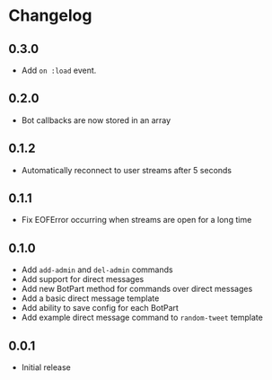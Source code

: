 # Changelog

## 0.3.0

* Add `on :load` event.

## 0.2.0

* Bot callbacks are now stored in an array

## 0.1.2

* Automatically reconnect to user streams after 5 seconds

## 0.1.1

* Fix EOFError occurring when streams are open for a long time

## 0.1.0

* Add `add-admin` and `del-admin` commands
* Add support for direct messages
* Add new BotPart method for commands over direct messages
* Add a basic direct message template
* Add ability to save config for each BotPart
* Add example direct message command to `random-tweet` template

## 0.0.1

* Initial release
